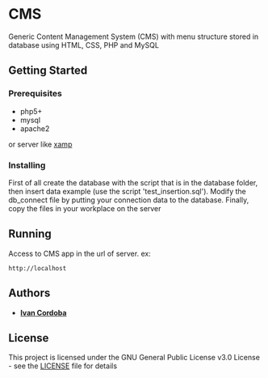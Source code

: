 # CMS

Generic Content Management System (CMS) with menu structure stored in database using HTML, CSS, PHP and MySQL

## Getting Started

### Prerequisites

* php5+
* mysql
* apache2

or server like [xamp](https://www.apachefriends.org/es/index.html)

### Installing

First of all create the database with the script that is in the database folder, 
then insert data example (use the script 'test_insertion.sql'). 
Modify the db_connect file by putting your connection data to the database. 
Finally, copy the files in your workplace on the server

## Running

Access to CMS app in the url of server. ex:

```
http://localhost
```

## Authors

* **[Ivan Cordoba](https://github.com/nabby27)**

## License

This project is licensed under the GNU General Public License v3.0 License - see the [LICENSE](LICENSE) file for details


